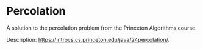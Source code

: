 # Percolation



A solution to the percolation problem from the Princeton Algorithms course.

Description: https://introcs.cs.princeton.edu/java/24percolation/.
